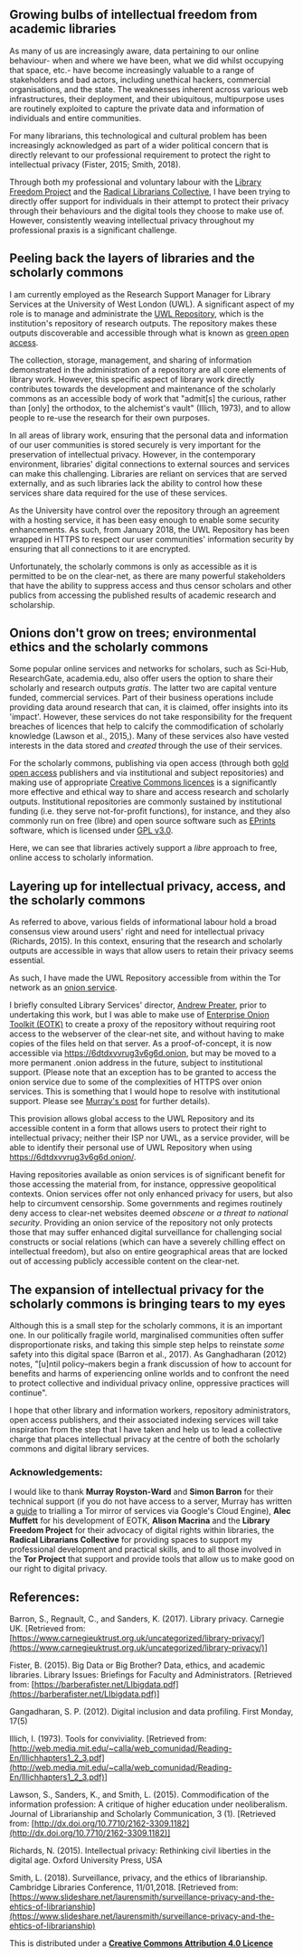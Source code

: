 ## Growing bulbs of intellectual freedom from academic libraries

As many of us are increasingly aware, data pertaining to our online behaviour- when and where we have been, what we did whilst occupying that space, etc.- have become increasingly valuable to a range of stakeholders and bad actors, including unethical hackers, commercial organisations, and the state. The weaknesses inherent across various web infrastructures, their deployment, and their ubiquitous, multipurpose uses are routinely exploited to capture the private data and information of individuals and entire communities. 

For many librarians, this technological and cultural problem has been increasingly acknowledged as part of a wider political concern that is directly relevant to our professional requirement to protect the right to intellectual privacy (Fister, 2015; Smith, 2018).

Through both my professional and voluntary labour with the [Library Freedom Project](https://libraryfreedomproject.org) and the [Radical Librarians Collective](https://radicallibrarianship.org), I have been trying to directly offer support for individuals in their attempt to protect their privacy through their behaviours and the digital tools they choose to make use of. However, consistently weaving intellectual privacy throughout my professional praxis is a significant challenge.

## Peeling back the layers of libraries and the scholarly commons

I am currently employed as the Research Support Manager for Library Services at the University of West London (UWL). A significant aspect of my role is to manage and administrate the [UWL Repository](https://repository.uwl.ac.uk), which is the institution's repository of research outputs. The repository makes these outputs discoverable and accessible through what is known as [green open access](https://en.wikipedia.org/wiki/Open_access#Self-archiving:_green_open_access).

The collection, storage, management, and sharing of information demonstrated in the administration of a repository are all core elements of library work. However, this specific aspect of library work directly contributes towards the development and maintenance of the scholarly commons as an accessible body of work that "admit[s] the curious, rather than [only] the orthodox, to the alchemist's vault" (Illich, 1973), and to allow people to re-use the research for their own purposes.  

In all areas of library work, ensuring that the personal data and information of our user communities is stored securely is very important for the preservation of intellectual privacy. However, in the contemporary environment, libraries' digital connections to external sources and services can make this challenging. Libraries are reliant on services that are served externally, and as such libraries lack the ability to control how these services share data required for the use of these services. 

As the University have control over the repository through an agreement with a hosting service, it has been easy enough to enable some security enhancements. As such, from January 2018, the UWL Repository has been wrapped in HTTPS to respect our user communities' information security by ensuring that all connections to it are encrypted.

Unfortunately, the scholarly commons is only as accessible as it is permitted to be on the clear-net, as there are many powerful stakeholders that have the ability to suppress access and thus censor scholars and other publics from accessing the published results of academic research and scholarship. 

## Onions don't grow on trees; environmental ethics and the scholarly commons

Some popular online services and networks for scholars, such as Sci-Hub, ResearchGate, academia.edu, also offer users the option to share their scholarly and research outputs _gratis_. The latter two are capital venture funded, commercial services. Part of their business operations include providing data around research that can, it is claimed, offer insights into its 'impact'. However, these services do not take responsibility for the frequent breaches of licences that help to calcify the commodification of scholarly knowledge (Lawson et al., 2015,). Many of these services also have vested interests in the data stored and _created_ through the use of their services. 

For the scholarly commons, publishing via open access (through both [gold open access](https://en.wikipedia.org/wiki/Open_access#Journals:_gold_open_access) publishers and via institutional and subject repositories) and making use of appropriate [Creative Commons licences](https://creativecommons.org/share-your-work/licensing-types-examples/) is a significantly more effective and ethical way to share and access research and scholarly outputs. Institutional repositories are commonly sustained by institutional funding (i.e. they serve not-for-profit functions), for instance, and they also commonly run on free (libre) and open source software such as [EPrints](https://github.com/eprints/eprints) software, which is licensed under [GPL v3.0](https://www.gnu.org/licenses/gpl.html). 

Here, we can see that libraries actively support a _libre_ approach to free, online access to scholarly information. 

## Layering up for intellectual privacy, access, and the scholarly commons

As referred to above, various fields of informational labour hold a broad consensus view around users' right and need for intellectual privacy (Richards, 2015). In this context, ensuring that the research and scholarly outputs are accessible in ways that allow users to retain their privacy seems essential. 

As such, I have made the UWL Repository accessible from within the Tor network as an [onion service](https://www.torproject.org/docs/onion-services).

I briefly consulted Library Services' director, [Andrew Preater](https://twitter.com/preater), prior to undertaking this work, but I was able to make use of [Enterprise Onion Toolkit (EOTK)](https://github.com/alecmuffett/eotk) to create a proxy of the repository without requiring root access to the webserver of the clear-net site, and without having to make copies of the files held on that server. As a proof-of-concept, it is now accessible via https://6dtdxvvrug3v6g6d.onion, but may be moved to a more permanent .onion address in the future, subject to institutional support. (Please note that an exception has to be granted to access the onion service due to some of the complexities of HTTPS over onion services. This is something that I would hope to resolve with institutional support. Please see [Murray's post](https://medium.com/@murray.s.roystonward/eotk-tor-mirroring-on-google-cloud-engine-90c71c52a783) for further details). 

This provision allows global access to the UWL Repository and its accessible content in a form that allows users to protect their right to intellectual privacy; neither their ISP nor UWL, as a service provider, will be able to identify their personal use of UWL Repository when using https://6dtdxvvrug3v6g6d.onion/. 

Having repositories available as onion services is of significant benefit for those accessing the material from, for instance, oppressive geopolitical contexts. Onion services offer not only enhanced privacy for users, but also help to circumvent censorship. Some governments and regimes routinely deny access to clear-net websites deemed _obscene_ or _a threat to national security_. Providing an onion service of the repository not only protects those that may suffer enhanced digital surveillance for challenging social constructs or social relations (which can have a severely chilling effect on intellectual freedom), but also on entire geographical areas that are locked out of accessing publicly accessible content on the clear-net.

## The expansion of intellectual privacy for the scholarly commons is bringing tears to my eyes 

Although this is a small step for the scholarly commons, it is an important one. In our politically fragile world, marginalised communities often suffer disproportionate risks, and taking this simple step helps to reinstate _some_ safety into this digital space (Barron et al., 2017). As Ganghadharan (2012) notes, "[u]ntil policy–makers begin a frank discussion of how to account for benefits and harms of experiencing online worlds and to confront the need to protect collective and individual privacy online, oppressive practices will continue". 

I hope that other library and information workers, repository administrators, open access publishers, and their associated indexing services will take inspiration from the step that I have taken and help us to lead a collective charge that places intellectual privacy at the centre of both the scholarly commons and digital library services. 

### Acknowledgements:
    
I would like to thank **Murray Royston-Ward** and **Simon Barron** for their technical support (if you do not have access to a server, Murray has written a [guide](https://mroystonward.github.io/eotk-tor-mirroring-on-google-cloud-engine/) to trialling a Tor mirror of services via Google's Cloud Engine), **Alec Muffett** for his development of EOTK, **Alison Macrina** and the **Library Freedom Project** for their advocacy of digital rights within libraries, the **Radical Librarians Collective** for providing spaces to support my professional development and practical skills, and to all those involved in the **Tor Project** that support and provide tools that allow us to make good on our right to digital privacy.

## References:

Barron, S., Regnault, C., and Sanders, K. (2017). Library privacy. Carnegie UK. [Retrieved from: [https://www.carnegieuktrust.org.uk/uncategorized/library-privacy/](https://www.carnegieuktrust.org.uk/uncategorized/library-privacy/)]

Fister, B. (2015). Big Data or Big Brother? Data, ethics, and academic libraries. Library Issues: Briefings for Faculty and Administrators. [Retrieved from: [https://barberafister.net/LIbigdata.pdf](https://barberafister.net/LIbigdata.pdf)] 

Gangadharan, S. P. (2012). Digital inclusion and data profiling. First Monday, 17(5)

Illich, I. (1973). Tools for conviviality. [Retrieved from: [http://web.media.mit.edu/~calla/web_comunidad/Reading-En/Illichhapters1_2_3.pdf](http://web.media.mit.edu/~calla/web_comunidad/Reading-En/Illichhapters1_2_3.pdf)]

Lawson, S., Sanders, K., and Smith, L. (2015). Commodification of the information profession: A critique of higher education under neoliberalism. Journal of Librarianship and Scholarly Communication, 3 (1). [Retrieved from: [http://dx.doi.org/10.7710/2162-3309.1182](http://dx.doi.org/10.7710/2162-3309.1182)]

Richards, N. (2015). Intellectual privacy: Rethinking civil liberties in the digital age. Oxford University Press, USA

Smith, L. (2018). Surveillance, privacy, and the ethics of librarianship. Cambridge Libraries Conference, 11/01,2018. [Retrieved from: [https://www.slideshare.net/laurensmith/surveillance-privacy-and-the-ehtics-of-librarianship](https://www.slideshare.net/laurensmith/surveillance-privacy-and-the-ehtics-of-librarianship)

This is distributed under a [**Creative Commons Attribution 4.0 Licence**](https://creativecommons.org/licenses/by/4.0/)
 





